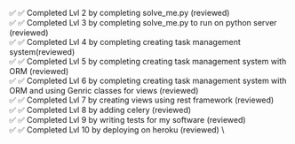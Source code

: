 ✅ ✅ Completed Lvl 2 by completing solve_me.py (reviewed) \
✅ ✅ Completed Lvl 3 by completing solve_me.py to run on python server (reviewed) \
✅ ✅ Completed Lvl 4 by completing creating task management system(reviewed) \
✅ ✅ Completed Lvl 5 by completing creating task management system with ORM (reviewed) \
✅ ✅  Completed Lvl 6 by completing creating task management system with ORM and using Genric classes for views (reviewed) \
✅ ✅  Completed Lvl 7 by creating views using rest framework (reviewed) \
✅ ✅  Completed Lvl 8 by adding celery (reviewed) \
✅ ✅  Completed Lvl 9 by writing tests for my software (reviewed) \
✅ ✅  Completed Lvl 10 by deploying on heroku (reviewed) \
